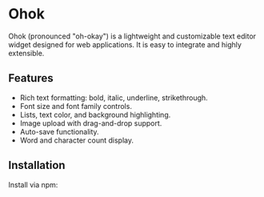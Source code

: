 # Ohok

Ohok (pronounced "oh-okay") is a lightweight and customizable text editor widget designed for web applications. It is easy to integrate and highly extensible.

## Features

- Rich text formatting: bold, italic, underline, strikethrough.
- Font size and font family controls.
- Lists, text color, and background highlighting.
- Image upload with drag-and-drop support.
- Auto-save functionality.
- Word and character count display.

## Installation

Install via npm: